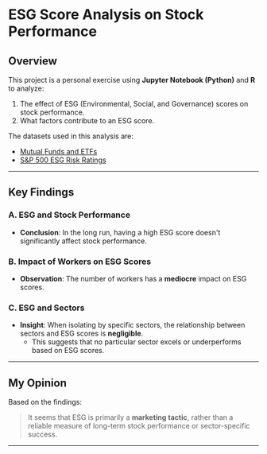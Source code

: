 # ESG Score Analysis on Stock Performance

## Overview
This project is a personal exercise using **Jupyter Notebook (Python)** and **R** to analyze:
1. The effect of ESG (Environmental, Social, and Governance) scores on stock performance.
2. What factors contribute to an ESG score.

The datasets used in this analysis are:
- [Mutual Funds and ETFs](https://www.kaggle.com/datasets/stefanoleone992/mutual-funds-and-etfs)
- [S&P 500 ESG Risk Ratings](https://www.kaggle.com/datasets/pritish509/s-and-p-500-esg-risk-ratings)

---

## Key Findings
### A. ESG and Stock Performance
- **Conclusion**: In the long run, having a high ESG score doesn't significantly affect stock performance.

### B. Impact of Workers on ESG Scores
- **Observation**: The number of workers has a **mediocre** impact on ESG scores.

### C. ESG and Sectors
- **Insight**: When isolating by specific sectors, the relationship between sectors and ESG scores is **negligible**.
    - This suggests that no particular sector excels or underperforms based on ESG scores.

---

## My Opinion
Based on the findings:
> It seems that ESG is primarily a **marketing tactic**, rather than a reliable measure of long-term stock performance or sector-specific success.

---
